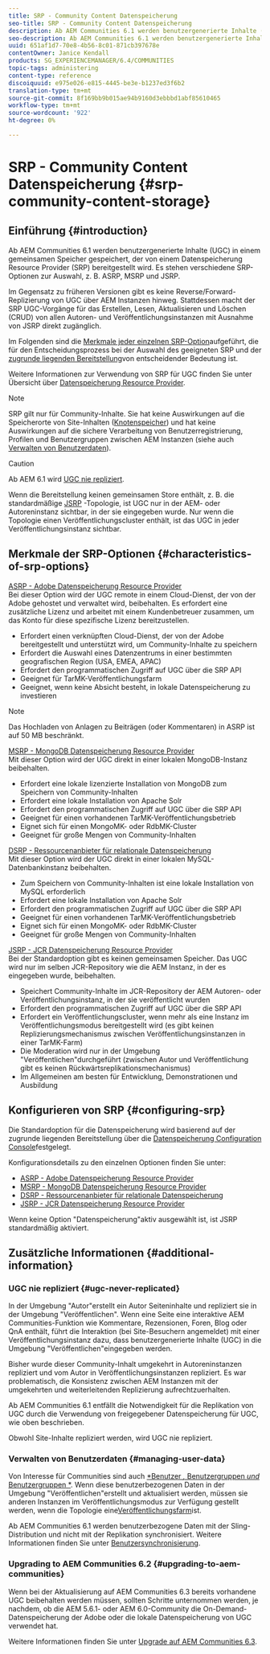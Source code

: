 ```yaml
---
title: SRP - Community Content Datenspeicherung
seo-title: SRP - Community Content Datenspeicherung
description: Ab AEM Communities 6.1 werden benutzergenerierte Inhalte (UGC) in einem gemeinsamen Speicher gespeichert, der von einem Datenspeicherung Resource Provider (SRP) bereitgestellt wird
seo-description: Ab AEM Communities 6.1 werden benutzergenerierte Inhalte (UGC) in einem gemeinsamen Speicher gespeichert, der von einem Datenspeicherung Resource Provider (SRP) bereitgestellt wird
uuid: 651af1d7-70e8-4b56-8c01-871cb397678e
contentOwner: Janice Kendall
products: SG_EXPERIENCEMANAGER/6.4/COMMUNITIES
topic-tags: administering
content-type: reference
discoiquuid: e975e026-e815-4445-be3e-b1237ed3f6b2
translation-type: tm+mt
source-git-commit: 8f169bb9b015ae94b9160d3ebbbd1abf85610465
workflow-type: tm+mt
source-wordcount: '922'
ht-degree: 0%

---
```



# SRP - Community Content Datenspeicherung {#srp-community-content-storage}

## Einführung {#introduction}

Ab AEM Communities 6.1 werden benutzergenerierte Inhalte (UGC) in einem gemeinsamen Speicher gespeichert, der von einem Datenspeicherung Resource Provider (SRP) bereitgestellt wird. Es stehen verschiedene SRP-Optionen zur Auswahl, z. B. ASRP, MSRP und JSRP.

Im Gegensatz zu früheren Versionen gibt es keine Reverse/Forward-Replizierung von UGC über AEM Instanzen hinweg. Stattdessen macht der SRP UGC-Vorgänge für das Erstellen, Lesen, Aktualisieren und Löschen (CRUD) von allen Autoren- und Veröffentlichungsinstanzen mit Ausnahme von JSRP direkt zugänglich.

Im Folgenden sind die [Merkmale jeder einzelnen SRP-Option](#characteristics-of-srp-options)aufgeführt, die für den Entscheidungsprozess bei der Auswahl des geeigneten SRP und der [zugrunde liegenden Bereitstellung](topologies.md)von entscheidender Bedeutung ist.

Weitere Informationen zur Verwendung von SRP für UGC finden Sie unter Übersicht über [Datenspeicherung Resource Provider](srp.md).

>[!NOTE]
>
>SRP gilt nur für Community-Inhalte. Sie hat keine Auswirkungen auf die Speicherorte von Site-Inhalten ([Knotenspeicher](../../help/sites-deploying/data-store-config.md)) und hat keine Auswirkungen auf die sichere Verarbeitung von Benutzerregistrierung, Profilen und Benutzergruppen zwischen AEM Instanzen (siehe auch [Verwalten von Benutzerdaten](#managing-user-data)).

>[!CAUTION]
>
>Ab AEM 6.1 wird [UGC nie repliziert](#ugc-never-replicated).
>
>Wenn die Bereitstellung keinen gemeinsamen Store enthält, z. B. die standardmäßige [JSRP](topologies.md#jsrp) -Topologie, ist UGC nur in der AEM- oder Autoreninstanz sichtbar, in der sie eingegeben wurde. Nur wenn die Topologie einen Veröffentlichungscluster enthält, ist das UGC in jeder Veröffentlichungsinstanz sichtbar.

## Merkmale der SRP-Optionen {#characteristics-of-srp-options}

[ASRP - Adobe Datenspeicherung Resource Provider](asrp.md)\
Bei dieser Option wird der UGC remote in einem Cloud-Dienst, der von der Adobe gehostet und verwaltet wird, beibehalten. Es erfordert eine zusätzliche Lizenz und arbeitet mit einem Kundenbetreuer zusammen, um das Konto für diese spezifische Lizenz bereitzustellen.

* Erfordert einen verknüpften Cloud-Dienst, der von der Adobe bereitgestellt und unterstützt wird, um Community-Inhalte zu speichern
* Erfordert die Auswahl eines Datenzentrums in einer bestimmten geografischen Region (USA, EMEA, APAC)
* Erfordert den programmatischen Zugriff auf UGC über die SRP API
* Geeignet für TarMK-Veröffentlichungsfarm
* Geeignet, wenn keine Absicht besteht, in lokale Datenspeicherung zu investieren

>[!NOTE]
>
>Das Hochladen von Anlagen zu Beiträgen (oder Kommentaren) in ASRP ist auf 50 MB beschränkt.

[MSRP - MongoDB Datenspeicherung Resource Provider](msrp.md)\
Mit dieser Option wird der UGC direkt in einer lokalen MongoDB-Instanz beibehalten.

* Erfordert eine lokale lizenzierte Installation von MongoDB zum Speichern von Community-Inhalten
* Erfordert eine lokale Installation von Apache Solr
* Erfordert den programmatischen Zugriff auf UGC über die SRP API
* Geeignet für einen vorhandenen TarMK-Veröffentlichungsbetrieb
* Eignet sich für einen MongoMK- oder RdbMK-Cluster
* Geeignet für große Mengen von Community-Inhalten

[DSRP - Ressourcenanbieter für relationale Datenspeicherung](dsrp.md)\
Mit dieser Option wird der UGC direkt in einer lokalen MySQL-Datenbankinstanz beibehalten.

* Zum Speichern von Community-Inhalten ist eine lokale Installation von MySQL erforderlich
* Erfordert eine lokale Installation von Apache Solr
* Erfordert den programmatischen Zugriff auf UGC über die SRP API
* Geeignet für einen vorhandenen TarMK-Veröffentlichungsbetrieb
* Eignet sich für einen MongoMK- oder RdbMK-Cluster
* Geeignet für große Mengen von Community-Inhalten

[JSRP - JCR Datenspeicherung Resource Provider](jsrp.md)\
Bei der Standardoption gibt es keinen gemeinsamen Speicher. Das UGC wird nur im selben JCR-Repository wie die AEM Instanz, in der es eingegeben wurde, beibehalten.

* Speichert Community-Inhalte im JCR-Repository der AEM Autoren- oder Veröffentlichungsinstanz, in der sie veröffentlicht wurden
* Erfordert den programmatischen Zugriff auf UGC über die SRP API
* Erfordert ein Veröffentlichungscluster, wenn mehr als eine Instanz im Veröffentlichungsmodus bereitgestellt wird (es gibt keinen Replizierungsmechanismus zwischen Veröffentlichungsinstanzen in einer TarMK-Farm)
* Die Moderation wird nur in der Umgebung &quot;Veröffentlichen&quot;durchgeführt (zwischen Autor und Veröffentlichung gibt es keinen Rückwärtsreplikationsmechanismus)
* Im Allgemeinen am besten für Entwicklung, Demonstrationen und Ausbildung

## Konfigurieren von SRP {#configuring-srp}

Die Standardoption für die Datenspeicherung wird basierend auf der zugrunde liegenden Bereitstellung über die [Datenspeicherung Configuration Console](srp-config.md)festgelegt.

Konfigurationsdetails zu den einzelnen Optionen finden Sie unter:

* [ASRP - Adobe Datenspeicherung Resource Provider](asrp.md)
* [MSRP - MongoDB Datenspeicherung Resource Provider](msrp.md)
* [DSRP - Ressourcenanbieter für relationale Datenspeicherung](dsrp.md)
* [JSRP - JCR Datenspeicherung Resource Provider](jsrp.md)

Wenn keine Option &quot;Datenspeicherung&quot;aktiv ausgewählt ist, ist JSRP standardmäßig aktiviert.

## Zusätzliche Informationen {#additional-information}

### UGC nie repliziert {#ugc-never-replicated}

In der Umgebung &quot;Autor&quot;erstellt ein Autor Seiteninhalte und repliziert sie in der Umgebung &quot;Veröffentlichen&quot;. Wenn eine Seite eine interaktive AEM Communities-Funktion wie Kommentare, Rezensionen, Foren, Blog oder QnA enthält, führt die Interaktion (bei Site-Besuchern angemeldet) mit einer Veröffentlichungsinstanz dazu, dass benutzergenerierte Inhalte (UGC) in die Umgebung &quot;Veröffentlichen&quot;eingegeben werden.

Bisher wurde dieser Community-Inhalt umgekehrt in Autoreninstanzen repliziert und vom Autor in Veröffentlichungsinstanzen repliziert. Es war problematisch, die Konsistenz zwischen AEM Instanzen mit der umgekehrten und weiterleitenden Replizierung aufrechtzuerhalten.

Ab AEM Communities 6.1 entfällt die Notwendigkeit für die Replikation von UGC durch die Verwendung von freigegebener Datenspeicherung für UGC, wie oben beschrieben.

Obwohl Site-Inhalte repliziert werden, wird UGC nie repliziert.

### Verwalten von Benutzerdaten {#managing-user-data}

Von Interesse für Communities sind auch [*Benutzer *,* Benutzergruppen *und* Benutzergruppen *](users.md). Wenn diese benutzerbezogenen Daten in der Umgebung &quot;Veröffentlichen&quot;erstellt und aktualisiert werden, müssen sie anderen Instanzen im Veröffentlichungsmodus zur Verfügung gestellt werden, wenn die Topologie eine[Veröffentlichungsfarm](../../help/sites-deploying/recommended-deploys.md#tarmk-farm)ist.

Ab AEM Communities 6.1 werden benutzerbezogene Daten mit der Sling-Distribution und nicht mit der Replikation synchronisiert. Weitere Informationen finden Sie unter [Benutzersynchronisierung](sync.md).

### Upgrading to AEM Communities 6.2 {#upgrading-to-aem-communities}

Wenn bei der Aktualisierung auf AEM Communities 6.3 bereits vorhandene UGC beibehalten werden müssen, sollten Schritte unternommen werden, je nachdem, ob die AEM 5.6.1- oder AEM 6.0-Community die On-Demand-Datenspeicherung der Adobe oder die lokale Datenspeicherung von UGC verwendet hat.

Weitere Informationen finden Sie unter [Upgrade auf AEM Communities 6.3](upgrade.md).
